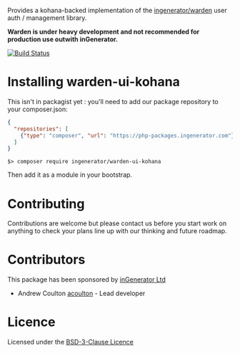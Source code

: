 Provides a kohana-backed implementation of the [ingenerator/warden](https://github.com/ingenerator/warden) user
auth / management library.

**Warden is under heavy development and not recommended for production use outwith inGenerator.**

[![Build Status](https://travis-ci.org/ingenerator/warden-ui-kohana.svg?branch=0.2.x)](https://travis-ci.org/ingenerator/warden-ui-kohana)


# Installing warden-ui-kohana

This isn't in packagist yet : you'll need to add our package repository to your composer.json:

```json
{
  "repositories": [
    {"type": "composer", "url": "https://php-packages.ingenerator.com"}
  ]
}
```

`$> composer require ingenerator/warden-ui-kohana`

Then add it as a module in your bootstrap.

# Contributing

Contributions are welcome but please contact us before you start work on anything to check your
plans line up with our thinking and future roadmap. 

# Contributors

This package has been sponsored by [inGenerator Ltd](http://www.ingenerator.com)

* Andrew Coulton [acoulton](https://github.com/acoulton) - Lead developer

# Licence

Licensed under the [BSD-3-Clause Licence](LICENSE)
